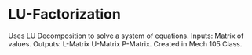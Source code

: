 # LU-Factorization
Uses LU Decomposition to solve a system of equations. Inputs: Matrix of values. Outputs: L-Matrix U-Matrix P-Matrix. Created in Mech 105 Class.
